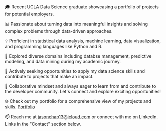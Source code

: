 🎓 Recent UCLA Data Science graduate showcasing a portfolio of projects for potential employers.

📊 Passionate about turning data into meaningful insights and solving complex problems through data-driven approaches.

💡 Proficient in statistical data analysis, machine learning, data visualization, and programming languages like Python and R.

🔬 Explored diverse domains including databse management, predictive modeling, and data mining during my academic journey.

💼 Actively seeking opportunities to apply my data science skills and contribute to projects that make an impact.

🌟 Collaborative mindset and always eager to learn from and contribute to the developer community. Let's connect and explore exciting opportunities!

🌐 Check out my portfolio for a comprehensive view of my projects and skills. [Portfolio](https://jasonchapmann.wordpress.com)

📫 Reach me at jasonchap13@icloud.com or connect with me on LinkedIn. Links in the "Contact" section below.
